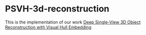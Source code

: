 # PSVH-3d-reconstruction
This is the implementation of our work [Deep Single-View 3D Object Reconstruction with Visual Hull Embedding](https://arxiv.org/pdf/1809.03451.pdf)
